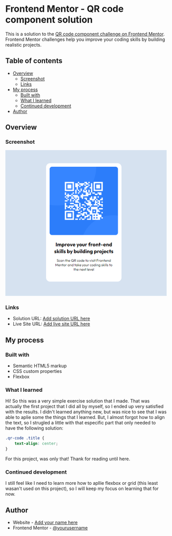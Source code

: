 # Frontend Mentor - QR code component solution

This is a solution to the [QR code component challenge on Frontend Mentor](https://www.frontendmentor.io/challenges/qr-code-component-iux_sIO_H). Frontend Mentor challenges help you improve your coding skills by building realistic projects. 

## Table of contents

- [Overview](#overview)
  - [Screenshot](#screenshot)
  - [Links](#links)
- [My process](#my-process)
  - [Built with](#built-with)
  - [What I learned](#what-i-learned)
  - [Continued development](#continued-development)
- [Author](#author)

## Overview

### Screenshot

![](./src/images/image.png)

### Links

- Solution URL: [Add solution URL here](https://your-solution-url.com)
- Live Site URL: [Add live site URL here](https://your-live-site-url.com)

## My process

### Built with

- Semantic HTML5 markup
- CSS custom properties
- Flexbox

### What I learned

Hi! So this was a very simple exercise solution that I made. That was actually the first project that I did all by myself, so I ended up very satisfied with the results.
I didn't learned anything new, but was nice to see that I was able to aplie some the things that I learned. But, I almost forgot how to align the text, so I strugled a little with that especific part that only needed to have the following solution:

```css
.qr-code .title {
    text-align: center;
}
```
For this project, was only that! Thank for reading until here.

### Continued development

I still feel like I need to learn more how to apllie flexbox or grid (this least wasan't used on this project), so I will keep my focus on learning that for now.

## Author

- Website - [Add your name here](https://www.your-site.com)
- Frontend Mentor - [@yourusername](https://www.frontendmentor.io/profile/yourusername)
